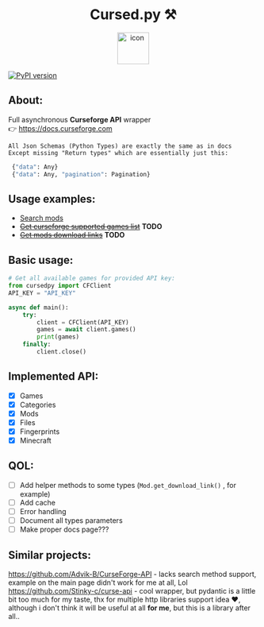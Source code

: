 <div align="center">
    <h1>Cursed.py ⚒️</h1>
    <img width="64px" alt="icon" src="./curseforge.png">
</div>

[![PyPI version](https://badge.fury.io/py/cursedpy.svg)](https://badge.fury.io/py/cursedpy)

About:
---
Full asynchronous **Curseforge API** wrapper<br> 
👉 https://docs.curseforge.com<br>
```
All Json Schemas (Python Types) are exactly the same as in docs
Except missing "Return types" which are essentially just this:
```
```python
 {"data": Any}
 {"data": Any, "pagination": Pagination}
```

Usage examples:
---
- [Search mods](https://github.com/DrugsNotIncluded/cursed.py/blob/main/examples/search_mods/README.MD)
- [~~Get curseforge supported games list~~](https://github.com/DrugsNotIncluded/cursed.py/blob/main/examples/games_list/README.md) **TODO**
- [~~Get mods download links~~](https://github.com/DrugsNotIncluded/cursed.py/blob/main/examples/mods_download_links/README.md) **TODO**

Basic usage:
---
```python
# Get all available games for provided API key:
from cursedpy import CFClient
API_KEY = "API_KEY"

async def main():
    try:
        client = CFClient(API_KEY)
        games = await client.games()
        print(games)
    finally:
        client.close()
```

Implemented API:
---
- [x] Games
- [x] Categories
- [x] Mods
- [x] Files
- [x] Fingerprints
- [x] Minecraft

QOL:
---
- [ ] Add helper methods to some types (`Mod.get_download_link()` , for example)
- [ ] Add cache
- [ ] Error handling
- [ ] Document all types parameters
- [ ] Make proper docs page???

Similar projects:
---
https://github.com/Advik-B/CurseForge-API - lacks search method support, example on the main page didn't work for me at all, Lol </br>
https://github.com/Stinky-c/curse-api - cool wrapper, but pydantic is a little bit too much for my taste, thx for multiple http libraries support idea ❤️, although i don't think it will be useful at all **for me**, but this is a library after all..
